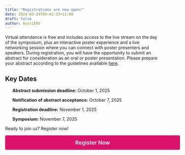 ```yaml
---
title: "Registrations are now open!"
date: 2024-03-24T09:42:33+11:00
draft: false
author: AussiERV
---
```


<div align="left">
Virtual attendance is free and includes access to the live stream on the day of the symposium, plus an interactive poster experience and a live networking session where you can connect with poster presenters and speakers. During registration, you will have the opportunity to submit an abstract for consideration as an oral or poster presentation. Please prepare your abstract according to the guidelines available <a href="https://aussierv.org/abstracts">here</a>.
</div>


<h2 align="left">Key Dates</h2>

<ul align="left"><strong>Abstract submission deadline:</strong> October 1, 2025</ul>

<ul align="left"><strong>Notification of abstract acceptance:</strong> October 7, 2025</ul>

<ul align="left"><strong>Registration deadline:</strong> November 1, 2025</ul>

<ul align="left"><strong>Symposium:</strong> November 7, 2025</ul>

Ready to join us? Register now!

<div class="contact-submit" style="text-align:center;">
  <a href="https://events.humanitix.com/aussierv-2025"
     style="
       display: inline-block;
       min-width: 500px;      /* set a minimum width */
       padding: 0.75em 2em;  /* larger padding */
       font-size: 1.1rem;    /* slightly bigger font */
       background: #DC136C;
       color: #fff;
       border: none;
       border-radius: 4px;
       text-decoration: none;
       text-align: center;
       font-weight: 600;
       ">
    Register Now
  </a>
</div>